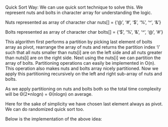 Quick Sort Way: We can use quick sort technique to solve this. We represent nuts and bolts in character array for understanding the logic.

Nuts represented as array of character
char nuts[] = {‘@’, ‘#’, ‘$’, ‘%’, ‘^’, ‘&’}

Bolts represented as array of character
char bolts[] = {‘$’, ‘%’, ‘&’, ‘^’, ‘@’, ‘#’}

This algorithm first performs a partition by picking last element of bolts array as pivot, rearrange the array of nuts and returns the partition index ‘i’ such that all nuts smaller than nuts[i] are on the left side and all nuts greater than nuts[i] are on the right side. Next using the nuts[i] we can partition the array of bolts. Partitioning operations can easily be implemented in O(n). This operation also makes nuts and bolts array nicely partitioned. Now we apply this partitioning recursively on the left and right sub-array of nuts and bolts.

As we apply partitioning on nuts and bolts both so the total time complexity will be Θ(2*nlogn) = Θ(nlogn) on average.

Here for the sake of simplicity we have chosen last element always as pivot. We can do randomized quick sort too.

Below is the implementation of the above idea:
